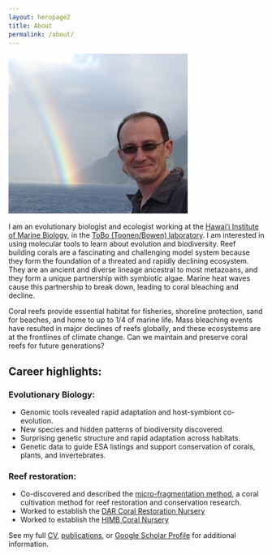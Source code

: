 ```yaml
---
layout: heropage2
title: About
permalink: /about/
---
```



 ![](/images/forsman.png)

I am an evolutionary biologist and ecologist working at the [Hawaiʻi Institute of Marine Biology](http://www.himb.hawaii.edu/), in the [ToBo (Toonen/Bowen) laboratory](http://tobolab.org/people/postdoctoral-researchers/zach-forsman/). I am interested in using molecular tools to learn about evolution and biodiversity. Reef building corals are a fascinating and challenging model system because they form the foundation of a threated and rapidly declining ecosystem. They are an ancient and diverse lineage ancestral to most metazoans, and they form a unique partnership with symbiotic algae. Marine heat waves cause this partnership to break down, leading to coral bleaching and decline.

Coral reefs provide essential habitat for fisheries, shoreline protection, sand for beaches, and home to up to 1/4 of marine life. Mass bleaching events have resulted in major declines of reefs globally, and these ecosystems are at the frontlines of climate change. Can we maintain and preserve coral reefs for future generations?



## Career highlights:
### Evolutionary Biology:
- Genomic tools revealed rapid adaptation and host-symbiont co-evolution.
- New species and hidden patterns of biodiversity discovered.
- Surprising genetic structure and rapid adaptation across habitats.
- Genetic data to guide ESA listings and support conservation of corals, plants, and invertebrates.

### Reef restoration:
- Co-discovered and described the [micro-fragmentation method](https://peerj.com/articles/1313/), a coral cultivation method for reef restoration and conservation research.
- Worked to establish the [DAR Coral Restoration Nursery](https://dlnr.hawaii.gov/blog/2016/02/11/nr16-30/)
- Worked to establish the [HIMB Coral Nursery](/himb-coral-nursery)

See my full [CV](/assets/full_cf.pdf), [publications](/publications), or [Google Scholar Profile](https://scholar.google.com/citations?user=MyhFvt4AAAAJ&hl=en&authuser=1) for additional information.
